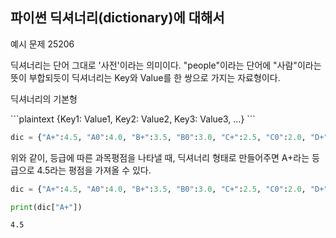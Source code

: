 ## 파이썬 딕셔너리(dictionary)에 대해서

예시 문제 25206

딕셔너리는 단어 그대로 '사전'이라는 의미이다.
"people"이라는 단어에 "사람"이라는 뜻이 부합되듯이 딕셔너리는 Key와 Value를 한 쌍으로 가지는 자료형이다.

<p>딕셔너리의 기본형</p>
```plaintext
{Key1: Value1, Key2: Value2, Key3: Value3, ...}
```

```python
dic = {"A+":4.5, "A0":4.0, "B+":3.5, "B0":3.0, "C+":2.5, "C0":2.0, "D+":1.5, "D0":1.0, "F":0.0}
```

위와 같이, 등급에 따른 과목평점을 나타낼 때, 딕셔너리 형태로 만들어주면 A+라는 등급으로 4.5라는 평점을 가져올 수 있다.

```python
dic = {"A+":4.5, "A0":4.0, "B+":3.5, "B0":3.0, "C+":2.5, "C0":2.0, "D+":1.5, "D0":1.0, "F":0.0}

print(dic["A+"])
```

```plaintext
4.5
```
